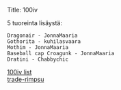 Title: 100iv

5 tuoreinta lisäystä:

    Dragonair - JonnaMaaria
    Gothorita - kuhilasvaara 
    Mothim - JonnaMaaria
    Baseball cap Croagunk - JonnaMaaria
    Dratini - Chabbychic 

[100iv list](static/content/release_order_100ivlist.txt)  
[trade-rimpsu](static/content/trade_string.txt)  

